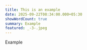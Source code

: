 ```yaml
---
title: This is an example
date: 2025-09-22T08:34:00.000+05:30
showWordCount: true
summary: Example
featured: _-3-.jpeg
---
```

Example
